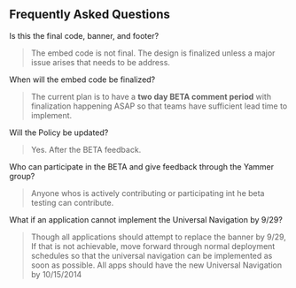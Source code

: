 ## Frequently Asked Questions

Is this the final code, banner, and footer?
> The embed code is not final.  The design is finalized unless a major issue arises that needs to be address.

When will the embed code be finalized?
> The current plan is to have a __two day BETA comment period__ with finalization happening ASAP so that teams have sufficient lead time to implement.

Will the Policy be updated?
> Yes. After the BETA feedback.

Who can participate in the BETA and give feedback through the Yammer group?
> Anyone whos is actively contributing or participating int he beta testing can contribute.

What if an application cannot implement the Universal Navigation by 9/29?
> Though all applications should attempt to replace the banner by 9/29, If that is not achievable, move forward through normal deployment schedules so that the universal navigation can be implemented as soon as possible.  All apps should have the new Universal Navigation by 10/15/2014

